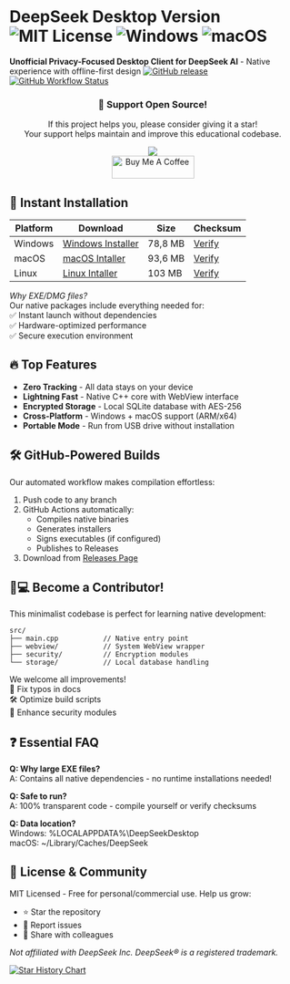 <!-- Header Section -->
# DeepSeek Desktop Version ![MIT License](https://img.shields.io/badge/License-MIT-green.svg) ![Windows](https://img.shields.io/badge/Windows-Support-0078D6) ![macOS](https://img.shields.io/badge/macOS-Support-000000)

**Unofficial Privacy-Focused Desktop Client for DeepSeek AI** - Native experience with offline-first design
[![GitHub release](https://img.shields.io/github/v/release/devedale/deepseek-desktop-version)](https://github.com/devedale/deepseek-desktop-version/releases)
[![GitHub Workflow Status](https://img.shields.io/github/actions/workflow/status/devedale/deepseek-desktop-version/build.yml)](https://github.com/devedale/deepseek-desktop-version/actions)

<!-- Stars Callout -->
<div align="center">
  <h3>🌟 Support Open Source!</h3>
  <p>If this project helps you, please consider giving it a star!<br>Your support helps maintain and improve this educational codebase.</p>
  <a href="https://github.com/devedale/deepseek-desktop-version/stargazers">
    <img src="https://img.shields.io/github/stars/devedale/deepseek-desktop-version?style=for-the-badge&logo=github">
  </a>
</div>

<!-- Downloads Section -->
<div align="center">
  <a href="https://www.buymeacoffee.com/devedale" target="_blank"><img src="https://cdn.buymeacoffee.com/buttons/v2/default-blue.png" alt="Buy Me A Coffee" style="height: 40px !important;width: 145px !important;" ></a>
</div>


## 🚀 Instant Installation

| Platform | Download | Size | Checksum |
|----------|----------|------|----------|
| Windows  | [Windows Installer](https://github.com/devedale/deepseek-desktop-version/releases/download/v1.0.0/Deepseek.Chat.Setup.1.0.0.exe) | 78,8 MB | [Verify](https://github.com/devedale/deepseek-desktop-version/releases/download/v1.0.0/checksums_windows.txt) |
| macOS    | [macOS Intaller](https://github.com/devedale/deepseek-desktop-version/releases/download/v1.0.0/Deepseek.Chat-1.0.0-arm64.dmg) | 93,6 MB | [Verify](https://github.com/devedale/deepseek-desktop-version/releases/download/v1.0.0/checksums_mac.txt) |
| Linux    | [Linux Intaller](https://github.com/devedale/deepseek-desktop-version/releases/download/v1.0.0/Deepseek.Chat-1.0.0.AppImage) | 103 MB | [Verify](https://github.com/devedale/deepseek-desktop-version/releases/download/v1.0.0/checksums_linux.txt) |

*Why EXE/DMG files?*  
Our native packages include everything needed for:  
✅ Instant launch without dependencies  
✅ Hardware-optimized performance  
✅ Secure execution environment  

<!-- Features Section -->
## 🔥 Top Features
- **Zero Tracking** - All data stays on your device
- **Lightning Fast** - Native C++ core with WebView interface
- **Encrypted Storage** - Local SQLite database with AES-256
- **Cross-Platform** - Windows + macOS support (ARM/x64)
- **Portable Mode** - Run from USB drive without installation

<!-- Build Section -->
## 🛠️ GitHub-Powered Builds

Our automated workflow makes compilation effortless:

1. Push code to any branch
2. GitHub Actions automatically:
   - Compiles native binaries
   - Generates installers
   - Signs executables (if configured)
   - Publishes to Releases
3. Download from [Releases Page](https://github.com/devedale/deepseek-desktop-version/releases)

<!-- Contribution Section -->
## 👩💻 Become a Contributor!

This minimalist codebase is perfect for learning native development:
```
src/
├── main.cpp           // Native entry point
├── webview/           // System WebView wrapper
├── security/          // Encryption modules
└── storage/           // Local database handling
```

We welcome all improvements!  
🔧 Fix typos in docs  
🛠️ Optimize build scripts  
🔐 Enhance security modules  

<!-- FAQ Section -->
## ❓ Essential FAQ

**Q: Why large EXE files?**  
A: Contains all native dependencies - no runtime installations needed!

**Q: Safe to run?**  
A: 100% transparent code - compile yourself or verify checksums

**Q: Data location?**  
Windows: %LOCALAPPDATA%\DeepSeekDesktop  
macOS: ~/Library/Caches/DeepSeek

<!-- Footer Section -->
## 📜 License & Community
MIT Licensed - Free for personal/commercial use. Help us grow:  
- ⭐ Star the repository  
- 🐛 Report issues  
- 📣 Share with colleagues  

*Not affiliated with DeepSeek Inc. DeepSeek® is a registered trademark.*

[![Star History Chart](https://api.star-history.com/svg?repos=devedale/deepseek-desktop-version&type=Date)](https://star-history.com/#devedale/deepseek-desktop-version&Date)
